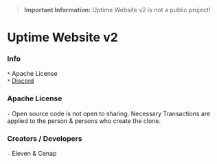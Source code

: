 > <b>Important Information:</b> Uptime Website v2 is not a public project!

# Uptime Website v2
### Info
`*` Apache License <br>
`*` [Discord](https://discord.gg/T4BMtSu)



### Apache License
`-` Open source code is not open to sharing. Necessary Transactions are applied to the person & persons who create the clone.



### Creators / Developers
`-` Eleven & Cenap
